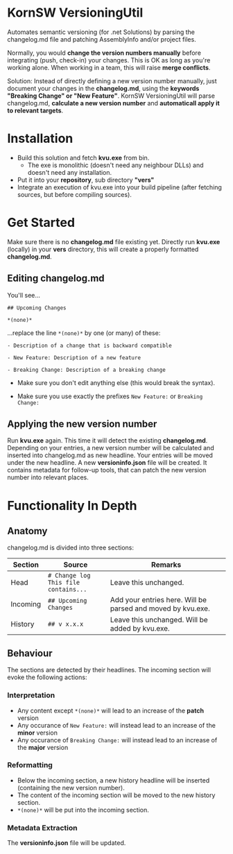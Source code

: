 # KornSW VersioningUtil

Automates semantic versioning (for .net Solutions) by parsing the changelog.md file and patching AssemblyInfo and/or project files.

Normally, you would **change the version numbers manually** before integrating (push, check-in) your changes. This is OK as long as you're working alone.
When working in a team, this will raise **merge conflicts**.

Solution: Instead of directly defining a new version number manually, just document your changes in the **changelog.md**, using
the **keywords "Breaking Change" or "New Feature"**. 
KornSW VersioningUtil will parse changelog.md, **calculate a new version number** and **automaticall apply it to relevant targets**.

# Installation

- Build this solution and fetch **kvu.exe** from bin.
  - The exe is monolithic (doesn't need any neighbour DLLs) and doesn't need any installation.
- Put it into your **repository**, sub directory **"vers"**
- Integrate an execution of kvu.exe into your build pipeline (after fetching sources, but before compiling sources).

# Get Started

Make sure there is no **changelog.md** file existing yet.
Directly run **kvu.exe** (locally) in your **vers** directory, this will create a properly formatted **changelog.md**.

## Editing changelog.md

You'll see...

    ## Upcoming Changes

    *(none)*

...replace the line `*(none)*` by one (or many) of these:

    - Description of a change that is backward compatible 
   
    - New Feature: Description of a new feature 
    
    - Breaking Change: Description of a breaking change

- Make sure you don't edit anything else (this would break the syntax).

- Make sure you use exactly the prefixes `New Feature:` or `Breaking Change:`

## Applying the new version number

Run **kvu.exe** again. This time it will detect the existing **changelog.md**.
Depending on your entries, a new version number will be calculated and inserted into changelog.md as new headline. 
Your entries will be moved under the new headline.
A new **versioninfo.json** file will be created. It contains metadata for follow-up tools, that can patch the new version number into relevant places.

# Functionality In Depth

## Anatomy

changelog.md is divided into three sections:

|Section |Source                                   |Remarks                                                     |
|--------|-----------------------------------------|------------------------------------------------------------|
|Head    |`# Change log`<br>`This file contains...`| Leave this unchanged.                                      |
|Incoming|`## Upcoming Changes`                    | Add your entries here. Will be parsed and moved by kvu.exe.|
|History |`## v x.x.x`                             | Leave this unchanged. Will be added by kvu.exe.            |

## Behaviour

The sections are detected by their headlines. The incoming section will evoke the following actions:

### Interpretation

- Any content except `*(none)*` will lead to an increase of the **patch** version
- Any occurance of `New Feature:` will instead lead to an increase of the **minor** version 
- Any occurance of `Breaking Change:` will instead lead to an increase of the **major** version 

### Reformatting

- Below the incoming section, a new history headline will be inserted (containing the new version number).
- The content of the incoming section will be moved to the new history section.
- `*(none)*` will be put into the incoming section.

### Metadata Extraction

The **versioninfo.json** file will be updated.
